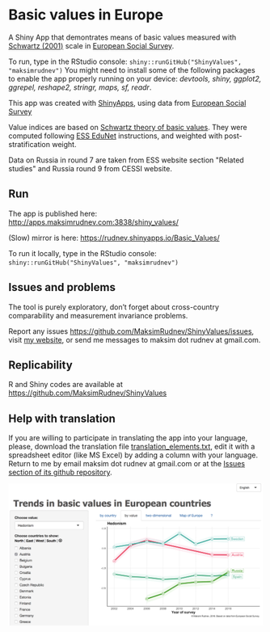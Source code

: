 # Basic values in Europe

A Shiny App that demontrates means of basic values measured with [Schwartz (2001)](http://journals.sagepub.com/doi/abs/10.1177/0022022101032005001) scale in [European Social Survey](https://europeansocialsurvey.org).

To run, type in the RStudio console: `shiny::runGitHub("ShinyValues", "maksimrudnev")`
You might need to install some of the following packages to enable the app properly running on your device: *devtools, shiny, ggplot2, ggrepel, reshape2, stringr, maps, sf, readr*.

This app was created with [ShinyApps](https://shinyapps.io/), using data from 
 [European Social Survey](http://www.europeansocialsurvey.org/data/)

Value indices are based on [Schwartz theory of basic values](https://pdfs.semanticscholar.org/dc49/e27d0ed890cd3ed2e80ca0b0107207f12a64.pdf). They were computed following [ESS EduNet](http://essedunet.nsd.uib.no/cms/topics/1/) instructions, and weighted with post-stratification weight. 

Data on Russia in round 7 are taken from ESS website section "Related studies" and Russia round 9 from CESSI website. 


## Run

The app is published here: http://apps.maksimrudnev.com:3838/shiny_values/

(Slow) mirror is here: https://rudnev.shinyapps.io/Basic_Values/

To run it locally, type in the RStudio console: `shiny::runGitHub("ShinyValues", "maksimrudnev")`


## Issues and problems

The tool is purely exploratory, don’t forget about cross-country comparability and measurement invariance problems. 

Report any issues https://github.com/MaksimRudnev/ShinyValues/issues, visit [my website](http://www.maksimrudnev.com), or send me messages to maksim dot rudnev at gmail.com.

## Replicability

R and Shiny codes are available at https://github.com/MaksimRudnev/ShinyValues

## Help with translation

If you are willing to participate in translating the app into your language, please, download the translation file [translation_elements.txt](https://github.com/MaksimRudnev/ShinyValues/blob/master/data/translation_elements.txt), edit it with a spreadsheet editor (like MS Excel) by adding a column with your language. Return to me by email maksim dot rudnev at gmail.com or at the [Issues section of its github repository](https://github.com/MaksimRudnev/ShinyValues/issues).


![](screenshot.png)